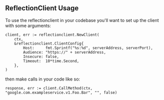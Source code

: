 ## ReflectionClient Usage

To use the reflectionclient in your codebase you'll want to set up the client
with some arguments:

```
client, err := reflectionclient.NewClient(
    ctx,
    &reflectionclient.ClientConfig{
        Host:     fmt.Sprintf("%s:%d", serverAddress, serverPort),
        Audience: "https://" + serverAddress,
        Insecure: false,
        Timeout:  10*time.Second,
    },
)
```

then make calls in your code like so:

```
response, err := client.CallMethod(ctx, "google.com.exampleservice.v1.Foo.Bar", "", false)
```
